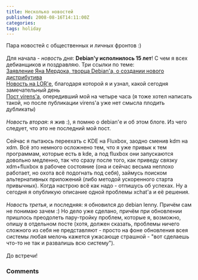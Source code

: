 ```yaml
---
title: Несколько новостей
published: 2008-08-16T14:11:00Z
categories: 
tags: holiday
---
```


Пара новостей с общественных и личных фронтов :)<br /><a name='more'></a><br />Для начала - <span style="font-style:italic;">новость дня</span>: <span style="font-weight:bold;">Debian'у исполнилось 15 лет</span>! С чем я всех дебианщиков и поздравляю. Три ссылки по теме:<br /><a href="http://groups.google.com/group/comp.os.linux.development/msg/a32d4e2ef3bcdcc6">Заявление Яна Мердока, творца Debian'а, о создании нового дистрибутива</a><br /><a href="http://www.linux.org.ru/view-message.jsp?msgid=3024565&lastmod=1218896297125">Новость на LOR'е</a>, благодаря которой я и узнал, какой сегодня замечательный день<br /><a href="http://mydebianblog.blogspot.com/2008/08/debian-gnulinux-15.html">Пост virens'а</a>, опередивший мой на четыре часа (я тоже хотел написать такой, но после публикации virens'а уже нет смысла плодить дубликаты)<br /><br /><span style="font-style:italic;">Новость вторая</span>: я жив :), я помню о debian'е и об этом блоге. Из чего следует, что это не последний мой пост.<br /><br />Сейчас я пытаюсь переехать с KDE на Fluxbox, заодно сменив kdm на xdm. Всё это немного осложнено тем, что я уже привык к тем программам, которые есть в kde, а под fluxbox они запускаются довольно медленно, так что сразу после того, как приведу связку xdm+fluxbox в рабочее состояние (она и сейчас весьма неплохо работает, но охота всё подогнать под себя), займусь поиском альтернативных приложений (либо методой ускоренного старта привычных). Когда настрою всё как надо - отпишусь об успехах. Ну а сегодня я опубликую описание одной проблемы xchat'а и её решения.<br /><br /><span style="font-style:italic;">Новость третья</span>, и последняя: я обновился до debian lenny. Причём сам не понимаю зачем :) Но дело уже сделано, причём при обновлении пришлось преодолеть пару-тройку проблем, которые я, возможно, опишу в отдельном посте (хотя, должен сказать, проблемы ничего сложного из себя не представляют - просто на фоне обновления всея системы любая мелочь кажется ужасающе страшной - "вот сделаешь что-то не так и развалишь всю систему").<br /><br />До встречи!

<h3 id='hakyll-convert-comments-title'>Comments</h3>


